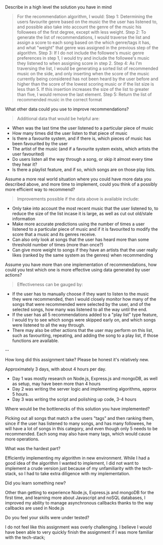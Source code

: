 Describe in a high level the solution you have in mind
> For the recommendation algorithm, I would:
Step 1: Determining the users favourite genre based on the music the the user has listened to, and possible also take into account the genre of the music his followees of the first degree, except with less weight.
Step 2: To generate the list of recommendations, I would traverse the list and assign a score to each song based on the which genre/tags it has, and what "weight" that genre was assigned in the previous step of the algorithm.
Step 3: If I do not include the followee's music genre preferences in step 1, I would try and include the followee's music they listened to when assigning score in step 2.
Step 4: As I'm traversing the list, I would be generating a sorted list of recommended music on the side, and only inserting when the score of the music currently being considered has not been heard by the user before and higher than the score of the lowest scoring music or if the list size is less than 5. If this insertion increases the size of the list to greater than five, I would remove the last element.
Step 5: Return the list of recommended music in the correct format

What other data could you use to improve recommendations?
> Additional data that would be helpful are: 
- When was the last time the user listened to a particular piece of music
- How many times did the user listen to that piece of music
- Is there a favourite system, and if there is, which pieces of music has been favourited by the user
- The artist of the music (and if a favourite system exists, which artists the user favourited)
- Do users listen all the way through a song, or skip it almost every time they hear it?
- Is there a playlist feature, and if so, which songs are on those play lists.


Assume a more real world situation where you could have more data you described above, and more time to implement, could you think of a possibly more efficient way to recommend?
> Improvements possible if the data above is available include:
- Only take into account the most recent music that the user listened to, to reduce the size of the list incase it is large, as well as cut out old/stale information
- Make more accurate predictions using the number of times a user listened to a particular piece of music and if it is favourited to modify the score that a music and its genres receive.
- Can also only look at songs that the user has heard more than some threshold number of times (more than once?)
- Can give more weight to songs if they have an artists that the user really likes (ranked by the same system as the genres) when recommending

Assume you have more than one implementation of recommendations, how could you test which one is more effective using data generated by user actions?
>Effectiveness can be gauged by: 
- If the user has to manually choose if they want to listen to the music they were recommended, then I would closely monitor how many of the songs that were recommended were selected by the user, and of the selected songs, how many was listened to all the way until the end.
- If the user has all 5 recommendations added to a "play list" type feature, I would try to see which songs were skipped early on, and which songs were listened to all the way through.
- There may also be other actions that the user may perform on this list, such as favouriting, repeating, and adding the song to a play list, if those functions are available.

--

How long did this assignment take? Please be honest it's relatively new.
>
Approximately 3 days, with about 4 hours per day.
- Day 1 was mostly research on Node.js, Express.js and mongoDB, as well as setup, may have been more than 4 hours
- Day 2 was writing the server logic and implementing algorithms, approx 5 hours.
- Day 3 was writing the script and polishing up code, 3-4 hours

Where would be the bottlenecks of this solution you have implemented?
>
Picking out all songs that match a the users "tags" and then ranking them, since if the user has listened to many songs, and has many followees, he will have a lot of songs in this category, and even though only 5 needs to be recommended. Each song may also have many tags, which would cause more operations.
 

What was the hardest part?
>
Efficiently implementing my algorithm in new environment. While I had a good idea of the algorithm I wanted to implement, I did not want to implement a crude version just because of my unfamiliarity with the tech-stack, so I had to take extra diligence with my implementation.

Did you learn something new?
> 
Other than getting to experience Node.js, Express.js and mongoDB for the first time, and learning more about Javascript and noSQL databases, I improved my ability to manage asynchronous callbacks thanks to the way callbacks are used in Node.js

Do you feel your skills were under tested?
>
I do not feel like this assignment was overly challenging. I believe I would have been able to very quickly finish the assignment if I was more familiar with the tech-stack;
